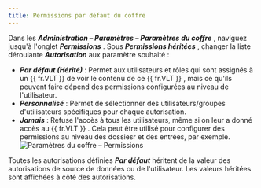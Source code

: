 ```yaml
---
title: Permissions par défaut du coffre
---
```

Dans les ***Administration – Paramètres – Paramètres du coffre*** , naviguez jusqu'à l'onglet ***Permissions*** . Sous ***Permissions héritées*** , changer la liste déroulante ***Autorisation*** aux paramètre souhaité :  

* ***Par défaut (Hérité)*** : Permet aux utilisateurs et rôles qui sont assignés à un {{ fr.VLT }} de voir le contenu de ce {{ fr.VLT }} , mais ce qu'ils peuvent faire dépend des permissions configurées au niveau de l'utilisateur. 
* ***Personnalisé*** : Permet de sélectionner des utilisateurs/groupes d'utilisateurs spécifiques pour chaque autorisation. 
* ***Jamais*** : Refuse l'accès à tous les utilisateurs, même si on leur a donné accès au {{ fr.VLT }} . Cela peut être utilisé pour configurer des permissions au niveau des dossiesr et des entrées, par exemple.  
![Paramètres du coffre – Permissions](https://webdevolutions.azureedge.net/docs/fr/rdm/windows/clip11392.png) 

Toutes les autorisations définies ***Par défaut*** héritent de la valeur des autorisations de source de données ou de l'utilisateur. Les valeurs héritées sont affichées à côté des autorisations. 

